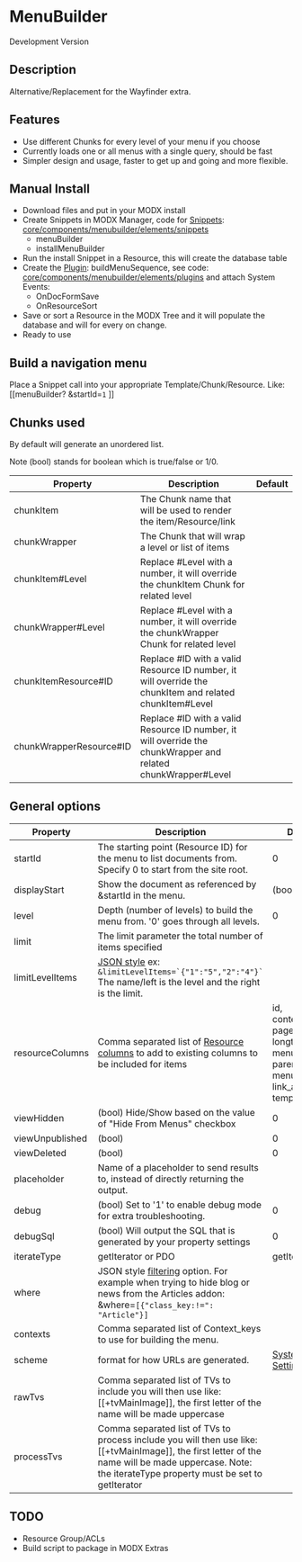 # MenuBuilder
Development Version

## Description
Alternative/Replacement for the Wayfinder extra. 

## Features
 - Use different Chunks for every level of your menu if you choose
 - Currently loads one or all menus with a single query, should be fast
 - Simpler design and usage, faster to get up and going and more flexible.

## Manual Install
 - Download files and put in your MODX install
 - Create Snippets in MODX Manager, code for [Snippets](https://rtfm.modx.com/revolution/2.x/developing-in-modx/basic-development/snippets): 
 [core/components/menubuilder/elements/snippets](../master/core/components/menubuilder/elements/snippets)
    - menuBuilder
    - installMenuBuilder
 - Run the install Snippet in a Resource, this will create the database table
 - Create the [Plugin](https://rtfm.modx.com/revolution/2.x/developing-in-modx/basic-development/plugins): 
 buildMenuSequence, see code:  [core/components/menubuilder/elements/plugins](../master/core/components/menubuilder/elements/plugins) 
 and attach System Events:
    - OnDocFormSave
    - OnResourceSort
 - Save or sort a Resource in the MODX Tree and it will populate the database and will for every on change.
 - Ready to use
    
## Build a navigation menu

Place a Snippet call into your appropriate Template/Chunk/Resource. Like:
[[menuBuilder?
    &startId=`1`
]]

## Chunks used
By default will generate an unordered list. 

Note (bool) stands for boolean which is true/false or 1/0.

| Property | Description | Default |
|--- |--- |--- |
| chunkItem | The Chunk name that will be used to render the item/Resource/link  |  |
| chunkWrapper | The Chunk that will wrap a level or list of items |  |
| chunkItem#Level | Replace #Level with a number, it will override the chunkItem Chunk for related level  |  |
| chunkWrapper#Level | Replace #Level with a number, it will override the chunkWrapper Chunk for related level  |  |
| chunkItemResource#ID | Replace #ID with a valid Resource ID number, it will override the chunkItem and related chunkItem#Level |  |
| chunkWrapperResource#ID | Replace #ID with a valid Resource ID number, it will override the chunkWrapper and related chunkWrapper#Level  |  |


## General options

| Property | Description | Default |
|--- |--- |--- |
| startId | The starting point (Resource ID) for the menu to list documents from. Specify 0 to start from the site root. | 0 | 
| displayStart | Show the document as referenced by &startId in the menu. | (bool) 0 |
| level | Depth (number of levels) to build the menu from. '0' goes through all levels. | 0 |
| limit | The limit parameter the total number of items specified | |
| limitLevelItems | [JSON style](https://rtfm.modx.com/xpdo/2.x/class-reference/xpdo/xpdo.fromjson) ex: ```  &limitLevelItems=`{"1":"5","2":"4"}` ``` The name/left is the level and the right is the limit. | |
| resourceColumns | Comma separated list of [Resource columns](https://rtfm.modx.com/revolution/2.x/making-sites-with-modx/commonly-used-template-tags#CommonlyUsedTemplateTags-AllTags) to add to existing columns to be included for items | id, context_key, pagetitle, longtitle, menutitle, parent, menuindex, link_attributes, template |
| viewHidden | (bool) Hide/Show based on the value of "Hide From Menus" checkbox | 0 |
| viewUnpublished | (bool) | 0 |
| viewDeleted | (bool) | 0 |
| placeholder | Name of a placeholder to send results to, instead of directly returning the output. | |
| debug | (bool) Set to '1' to enable debug mode for extra troubleshooting. | 0 |
| debugSql | (bool) Will output the SQL that is generated by your property settings | 0 |
| iterateType | getIterator or PDO | getIterator |
| where | JSON style [filtering](https://rtfm.modx.com/xpdo/2.x/class-reference/xpdoquery/xpdoquery.where) option. For example when trying to hide blog or news from the Articles addon: &where=`[{"class_key:!=": "Article"}]`  |  |
| contexts | Comma separated list of Context_keys to use for building the menu. | |
| scheme | format for how URLs are generated.  | [System Setting](https://rtfm.modx.com/revolution/2.x/administering-your-site/settings/system-settings/link_tag_scheme) |
| rawTvs | Comma separated list of TVs to include you will then use like: [[+tvMainImage]], the first letter of the name will be made uppercase |  |
| processTvs | Comma separated list of TVs to process include you will then use like: [[+tvMainImage]], the first letter of the name will be made uppercase. Note: the iterateType property must be set to getIterator |  |


## TODO
- Resource Group/ACLs 
- Build script to package in MODX Extras